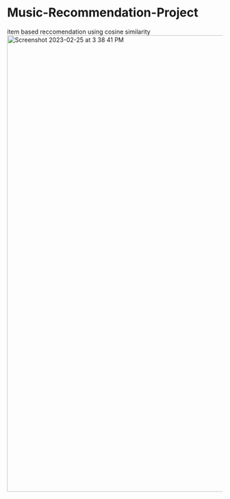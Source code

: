# Music-Recommendation-Project

item based reccomendation using cosine similarity
<img width="1064" alt="Screenshot 2023-02-25 at 3 38 41 PM" src="https://user-images.githubusercontent.com/96675378/221342768-735ae1b4-3127-40e0-a03f-c74b9b364017.png">
